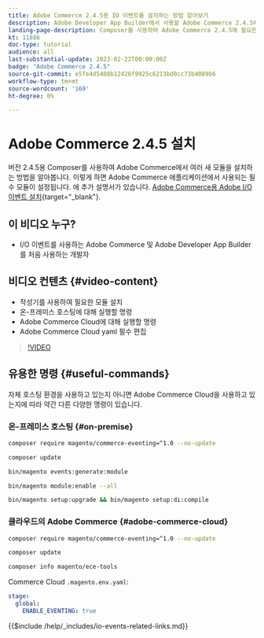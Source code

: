 ```yaml
---
title: Adobe Commerce 2.4.5용 IO 이벤트를 설치하는 방법 알아보기
description: Adobe Developer App Builder에서 사용할 Adobe Commerce 2.4.5에서 IO 이벤트에 필요한 모듈을 설치하는 방법을 알아봅니다
landing-page-description: Composer를 사용하여 Adobe Commerce 2.4.5에 필요한 여러 모듈을 설치하는 방법을 알아봅니다.
kt: 11886
doc-type: tutorial
audience: all
last-substantial-update: 2023-02-22T00:00:00Z
badge: "Adobe Commerce 2.4.5"
source-git-commit: e5fe4d5408b12426f9925c6213bd0cc73b4089b6
workflow-type: tm+mt
source-wordcount: '169'
ht-degree: 0%

---
```



# Adobe Commerce 2.4.5 설치

버전 2.4.5용 Composer를 사용하여 Adobe Commerce에서 여러 새 모듈을 설치하는 방법을 알아봅니다. 이렇게 하면 Adobe Commerce 애플리케이션에서 사용되는 필수 모듈이 설정됩니다. 에 추가 설명서가 있습니다. [Adobe Commerce용 Adobe I/O 이벤트 설치](https://developer.adobe.com/commerce/events/get-started/installation/){target="_blank"}.

## 이 비디오 누구?

* I/O 이벤트를 사용하는 Adobe Commerce 및 Adobe Developer App Builder를 처음 사용하는 개발자

## 비디오 컨텐츠 {#video-content}

* 작성기를 사용하여 필요한 모듈 설치
* 온-프레미스 호스팅에 대해 실행할 명령
* Adobe Commerce Cloud에 대해 실행할 명령
* Adobe Commerce Cloud yaml 필수 편집

>[!VIDEO](https://video.tv.adobe.com/v/3415794)

## 유용한 명령 {#useful-commands}

자체 호스팅 환경을 사용하고 있는지 아니면 Adobe Commerce Cloud을 사용하고 있는지에 따라 약간 다른 다양한 명령이 있습니다.

### 온-프레미스 호스팅 {#on-premise}

```bash
composer require magento/commerce-eventing=^1.0 --no-update

composer update

bin/magento events:generate:module

bin/magento module:enable --all

bin/magento setup:upgrade && bin/magento setup:di:compile
```

### 클라우드의 Adobe Commerce {#adobe-commerce-cloud}

```bash
composer require magento/commerce-eventing=^1.0 --no-update

composer update

composer info magento/ece-tools
```

Commerce Cloud `.magento.env.yaml`:

```yaml
stage:
  global:
    ENABLE_EVENTING: true
```

{{$include /help/_includes/io-events-related-links.md}}

